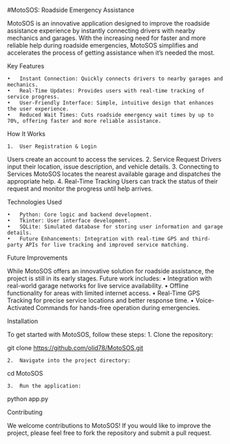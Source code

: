 
#MotoSOS: Roadside Emergency Assistance

MotoSOS is an innovative application designed to improve the roadside assistance experience by instantly connecting drivers with nearby mechanics and garages. With the increasing need for faster and more reliable help during roadside emergencies, MotoSOS simplifies and accelerates the process of getting assistance when it’s needed the most.

Key Features

	•	Instant Connection: Quickly connects drivers to nearby garages and mechanics.
	•	Real-Time Updates: Provides users with real-time tracking of service progress.
	•	User-Friendly Interface: Simple, intuitive design that enhances the user experience.
	•	Reduced Wait Times: Cuts roadside emergency wait times by up to 70%, offering faster and more reliable assistance.

How It Works

	1.	User Registration & Login
Users create an account to access the services.
	2.	Service Request
Drivers input their location, issue description, and vehicle details.
	3.	Connecting to Services
MotoSOS locates the nearest available garage and dispatches the appropriate help.
	4.	Real-Time Tracking
Users can track the status of their request and monitor the progress until help arrives.

Technologies Used

	•	Python: Core logic and backend development.
	•	Tkinter: User interface development.
	•	SQLite: Simulated database for storing user information and garage details.
	•	Future Enhancements: Integration with real-time GPS and third-party APIs for live tracking and improved service matching.

Future Improvements

While MotoSOS offers an innovative solution for roadside assistance, the project is still in its early stages. Future work includes:
	•	Integration with real-world garage networks for live service availability.
	•	Offline functionality for areas with limited internet access.
	•	Real-Time GPS Tracking for precise service locations and better response time.
	•	Voice-Activated Commands for hands-free operation during emergencies.

Installation

To get started with MotoSOS, follow these steps:
	1.	Clone the repository:

git clone https://github.com/olid78/MotoSOS.git


	2.	Navigate into the project directory:

cd MotoSOS


	3.	Run the application:

python app.py

Contributing

We welcome contributions to MotoSOS! If you would like to improve the project, please feel free to fork the repository and submit a pull request.
